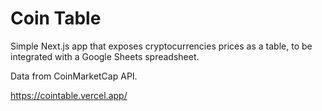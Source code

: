 # Coin Table

Simple Next.js app that exposes cryptocurrencies prices as a table, to be integrated with a Google Sheets spreadsheet.

Data from CoinMarketCap API.

https://cointable.vercel.app/
